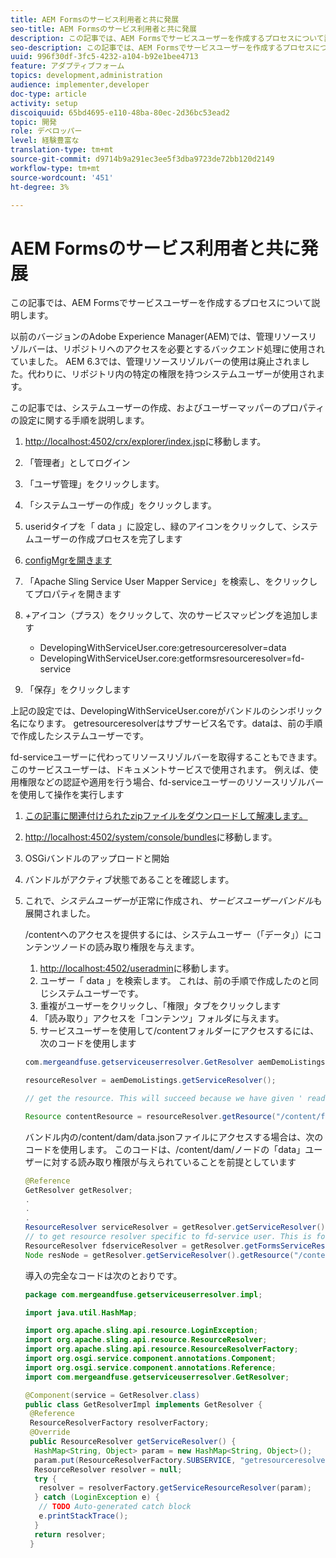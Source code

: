 ```yaml
---
title: AEM Formsのサービス利用者と共に発展
seo-title: AEM Formsのサービス利用者と共に発展
description: この記事では、AEM Formsでサービスユーザーを作成するプロセスについて説明します。
seo-description: この記事では、AEM Formsでサービスユーザーを作成するプロセスについて説明します。
uuid: 996f30df-3fc5-4232-a104-b92e1bee4713
feature: アダプティブフォーム
topics: development,administration
audience: implementer,developer
doc-type: article
activity: setup
discoiquuid: 65bd4695-e110-48ba-80ec-2d36bc53ead2
topic: 開発
role: デベロッパー
level: 経験豊富な
translation-type: tm+mt
source-git-commit: d9714b9a291ec3ee5f3dba9723de72bb120d2149
workflow-type: tm+mt
source-wordcount: '451'
ht-degree: 3%

---
```



# AEM Formsのサービス利用者と共に発展

この記事では、AEM Formsでサービスユーザーを作成するプロセスについて説明します。

以前のバージョンのAdobe Experience Manager(AEM)では、管理リソースリゾルバーは、リポジトリへのアクセスを必要とするバックエンド処理に使用されていました。 AEM 6.3では、管理リソースリゾルバーの使用は廃止されました。代わりに、リポジトリ内の特定の権限を持つシステムユーザーが使用されます。

この記事では、システムユーザーの作成、およびユーザーマッパーのプロパティの設定に関する手順を説明します。

1. [http://localhost:4502/crx/explorer/index.jsp](http://localhost:4502/crx/explorer/index.jsp)に移動します。
1. 「管理者」としてログイン
1. 「ユーザ管理」をクリックします。
1. 「システムユーザーの作成」をクリックします。
1. useridタイプを「 data 」に設定し、緑のアイコンをクリックして、システムユーザーの作成プロセスを完了します
1. [configMgrを開きます](http://localhost:4502/system/console/configMgr)
1. 「Apache Sling Service User Mapper Service」を検索し、をクリックしてプロパティを開きます
1. *+*&#x200B;アイコン（プラス）をクリックして、次のサービスマッピングを追加します

   * DevelopingWithServiceUser.core:getresourceresolver=data
   * DevelopingWithServiceUser.core:getformsresourceresolver=fd-service

1. 「保存」をクリックします

上記の設定では、DevelopingWithServiceUser.coreがバンドルのシンボリック名になります。 getresourceresolverはサブサービス名です。dataは、前の手順で作成したシステムユーザーです。

fd-serviceユーザーに代わってリソースリゾルバーを取得することもできます。 このサービスユーザーは、ドキュメントサービスで使用されます。 例えば、使用権限などの認証や適用を行う場合、fd-serviceユーザーのリソースリゾルバーを使用して操作を実行します

1. [この記事に関連付けられたzipファイルをダウンロードして解凍します。](assets/developingwithserviceuser.zip)
1. [http://localhost:4502/system/console/bundles](http://localhost:4502/system/console/bundles)に移動します。
1. OSGiバンドルのアップロードと開始
1. バンドルがアクティブ状態であることを確認します。
1. これで、*システムユーザー*&#x200B;が正常に作成され、*サービスユーザーバンドル*&#x200B;も展開されました。

   /contentへのアクセスを提供するには、システムユーザー（「データ」）にコンテンツノードの読み取り権限を与えます。

   1. [http://localhost:4502/useradmin](http://localhost:4502/useradmin)に移動します。
   1. ユーザー「 data 」を検索します。 これは、前の手順で作成したのと同じシステムユーザーです。
   1. 重複がユーザーをクリックし、「権限」タブをクリックします
   1. 「読み取り」アクセスを「コンテンツ」フォルダに与えます。
   1. サービスユーザーを使用して/contentフォルダーにアクセスするには、次のコードを使用します

   ```java
   com.mergeandfuse.getserviceuserresolver.GetResolver aemDemoListings = sling.getService(com.mergeandfuse.getserviceuserresolver.GetResolver.class);
   
   resourceResolver = aemDemoListings.getServiceResolver();
   
   // get the resource. This will succeed because we have given ' read ' access to the content node
   
   Resource contentResource = resourceResolver.getResource("/content/forms/af/sandbox/abc.pdf");
   ```

   バンドル内の/content/dam/data.jsonファイルにアクセスする場合は、次のコードを使用します。 このコードは、/content/dam/ノードの「data」ユーザーに対する読み取り権限が与えられていることを前提としています

   ```java
   @Reference
   GetResolver getResolver;
   .
   .
   .
   ResourceResolver serviceResolver = getResolver.getServiceResolver();
   // to get resource resolver specific to fd-service user. This is for Document Services
   ResourceResolver fdserviceResolver = getResolver.getFormsServiceResolver();
   Node resNode = getResolver.getServiceResolver().getResource("/content/dam/data.json").adaptTo(Node.class);
   ```

   導入の完全なコードは次のとおりです。

   ```java
   package com.mergeandfuse.getserviceuserresolver.impl;
   
   import java.util.HashMap;
   
   import org.apache.sling.api.resource.LoginException;
   import org.apache.sling.api.resource.ResourceResolver;
   import org.apache.sling.api.resource.ResourceResolverFactory;
   import org.osgi.service.component.annotations.Component;
   import org.osgi.service.component.annotations.Reference;
   import com.mergeandfuse.getserviceuserresolver.GetResolver;
   
   @Component(service = GetResolver.class)
   public class GetResolverImpl implements GetResolver {
    @Reference
    ResourceResolverFactory resolverFactory;
    @Override
    public ResourceResolver getServiceResolver() {
     HashMap<String, Object> param = new HashMap<String, Object>();
     param.put(ResourceResolverFactory.SUBSERVICE, "getresourceresolver");
     ResourceResolver resolver = null;
     try {
      resolver = resolverFactory.getServiceResourceResolver(param);
     } catch (LoginException e) {
      // TODO Auto-generated catch block
      e.printStackTrace();
     }
     return resolver;
    }
   ```

